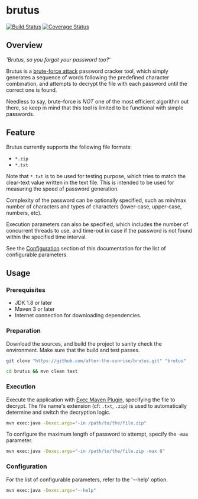 # brutus 
[![Build Status][travis-icon]][travis-page] [![Coverage Status][coverall-icon]][coverall-page]

## Overview

*'Brutus, so you forgot your password too?'*

Brutus is a [brute-force attack](https://en.wikipedia.org/wiki/Brute-force_attack) password cracker tool, 
which simply generates a sequence of words following the predefined character combination, 
and attempts to decrypt the file with each password until the correct one is found.

Needless to say, brute-force is *NOT* one of the most efficient algorithm out there, so 
keep in mind that this tool is limited to be functional with simple passwords.


## Feature

Brutus currently supports the following file formats:
  * `*.zip`
  * `*.txt`

Note that `*.txt` is to be used for testing purpose, which tries to match the clear-text value 
written in the text file. This is intended to be used for measuring the speed of password generation.

Complexity of the password can be optionally specified, such as min/max number of characters and 
types of characters (lower-case, upper-case, numbers, etc).

Execution parameters can also be specified, which includes the number of concurrent threads to use, 
and time-out in case if the password is not found within the specified time interval.

See the [Configuration](#configuration) section of this documentation for the list of configurable parameters.


## Usage

### Prerequisites
  * JDK 1.8 or later
  * Maven 3 or later
  * Internet connection for downloading dependencies.

### Preparation

Download the sources, and build the project to sanity check the environment. 
Make sure that the build and test passes.

```bash
git clone "https://github.com/after-the-sunrise/brutus.git" "brutus"

cd brutus && mvn clean test
```

### Execution

Execute the application with [Exec Maven Plugin](http://www.mojohaus.org/exec-maven-plugin/), 
specifying the file to decrypt. The file name's extension (cf: `.txt`, `.zip`) 
is used to automatically determine and switch the decryption logic.

```bash
mvn exec:java -Dexec.args="-in /path/to/the/file.zip"
```

To configure the maximum length of password to attempt, specify the `-max` parameter. 

```bash
mvn exec:java -Dexec.args="-in /path/to/the/file.zip -max 8"
```

### Configuration

For the list of configurable parameters, refer to the '--help' option.

```bash
mvn exec:java -Dexec.args="--help"
```

[travis-page]:https://travis-ci.org/after-the-sunrise/brutus
[travis-icon]:https://travis-ci.org/after-the-sunrise/brutus.svg?branch=master
[coverall-page]:https://coveralls.io/github/after-the-sunrise/brutus?branch=master
[coverall-icon]:https://coveralls.io/repos/github/after-the-sunrise/brutus/badge.svg?branch=master
